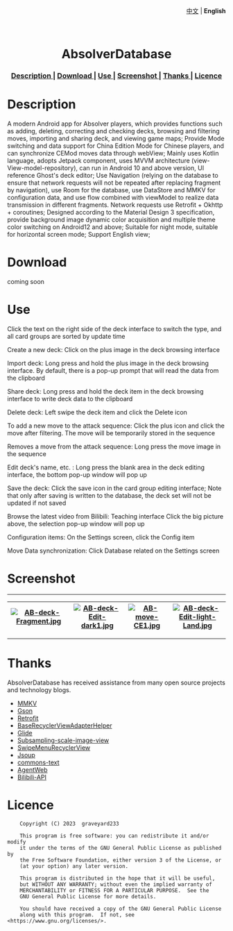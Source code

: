 <p align="right">
    <a href="https://www.github.com/graveyard233/AbsolverDatabase">中文</a>
    <span> | </span>
    <strong>English</strong>
</p>

<h1 align="center">
    <br>AbsolverDatabase<br>
</h1>

<div align="center">
    <h3>
    <a href="https://www.github.com/graveyard233/AbsolverDatabase/README_EN.md#Description">
    Description
    </a>
    <span> | </span>
    <a href="https://www.github.com/graveyard233/AbsolverDatabase/README_EN.md#Download">
    Download
    </a>
    <span> | </span>
    <a href="https://www.github.com/graveyard233/AbsolverDatabase/README_EN.md#Use">
    Use
    </a>
    <span> | </span>
    <a href="https://www.github.com/graveyard233/AbsolverDatabase/README_EN.md#Screenshot">
    Screenshot
    </a>
    <span> | </span>
    <a href="https://www.github.com/graveyard233/AbsolverDatabase/README_EN.md#Thanks">
    Thanks
    </a>
    <span> | </span>
    <a href="https://www.github.com/graveyard233/AbsolverDatabase/README_EN.md#Licence">
    Licence
    </a>
    </h3>
</div>

# Description

A modern Android app for Absolver players, which provides functions such as adding, deleting, correcting and checking decks, browsing and filtering moves, importing and sharing deck, and viewing game maps;
Provide Mode switching and data support for China Edition Mode for Chinese players, and can synchronize CEMod moves data through webView;
Mainly uses Kotlin language, adopts Jetpack component, uses MVVM architecture (view-View-model-repository), can run in Android 10 and above version, UI reference Ghost's deck editor;
Use Navigation (relying on the database to ensure that network requests will not be repeated after replacing fragment by navigation), use Room for the database, use DataStore and MMKV for configuration data, and use flow combined with viewModel to realize data transmission in different fragments. Network requests use Retrofit + Okhttp + coroutines;
Designed according to the Material Design 3 specification, provide background image dynamic color acquisition and multiple theme color switching on Android12 and above; Suitable for night mode, suitable for horizontal screen mode; Support English view;

# Download

<a>coming soon</a>

# Use

Click the text on the right side of the deck interface to switch the type, and all card groups are sorted by update time

Create a new deck: Click on the plus image in the deck browsing interface

Import deck: Long press and hold the plus image in the deck browsing interface. By default, there is a pop-up prompt that will read the data from the clipboard

Share deck: Long press and hold the deck item in the deck browsing interface to write deck data to the clipboard

Delete deck: Left swipe the deck item and click the Delete icon

To add a new move to the attack sequence: Click the plus icon and click the move after filtering. The move will be temporarily stored in the sequence

Removes a move from the attack sequence: Long press the move image in the sequence

Edit deck's name, etc. : Long press the blank area in the deck editing interface, the bottom pop-up window will pop up

Save the deck: Click the save icon in the card group editing interface; Note that only after saving is written to the database, the deck set will not be updated if not saved

Browse the latest video from Bilibili: Teaching interface Click the big picture above, the selection pop-up window will pop up

Configuration items: On the Settings screen, click the Config item

Move Data synchronization: Click Database related on the Settings screen

# Screenshot

----
|[![AB-deck-Fragment.jpg](https://i.postimg.cc/9QdZ9dVy/AB-deck-Fragment.jpg)](https://postimg.cc/3kwk5Dkw)|[![AB-deck-Edit-dark1.jpg](https://i.postimg.cc/KYsVMknr/AB-deck-Edit-dark1.jpg)](https://postimg.cc/yJcvqNpk)|[![AB-move-CE1.jpg](https://i.postimg.cc/kgctj7HH/AB-move-CE1.jpg)](https://postimg.cc/Wdd3zcTm)|[![AB-deck-Edit-light-Land.jpg](https://i.postimg.cc/Rhhmw5Y2/AB-deck-Edit-light-Land.jpg)](https://postimg.cc/7GFjycwN)|
| --- | --- | --- | --- |
----

# Thanks

AbsolverDatabase has received assistance from many open source projects and technology blogs.
- [MMKV](https://github.com/Tencent/MMKV)
- [Gson](https://github.com/google/gson)
- [Retrofit](https://github.com/square/retrofit)
- [BaseRecyclerViewAdapterHelper](https://github.com/CymChad/BaseRecyclerViewAdapterHelper)
- [Glide](https://github.com/bumptech/glide)
- [Subsampling-scale-image-view](https://github.com/davemorrissey/subsampling-scale-image-view)
- [SwipeMenuRecyclerView](https://github.com/aitsuki/SwipeMenuRecyclerView)
- [Jsoup](https://github.com/jhy/jsoup)
- [commons-text](https://central.sonatype.com/artifact/org.apache.commons/commons-text/1.10.0)
- [AgentWeb](https://github.com/Justson/AgentWeb)
- [Bilibili-API](https://github.com/SocialSisterYi/bilibili-API-collect)


# Licence

        Copyright (C) 2023  graveyard233

        This program is free software: you can redistribute it and/or modify
        it under the terms of the GNU General Public License as published by
        the Free Software Foundation, either version 3 of the License, or
        (at your option) any later version.

        This program is distributed in the hope that it will be useful,
        but WITHOUT ANY WARRANTY; without even the implied warranty of
        MERCHANTABILITY or FITNESS FOR A PARTICULAR PURPOSE.  See the
        GNU General Public License for more details.

        You should have received a copy of the GNU General Public License
        along with this program.  If not, see <https://www.gnu.org/licenses/>.